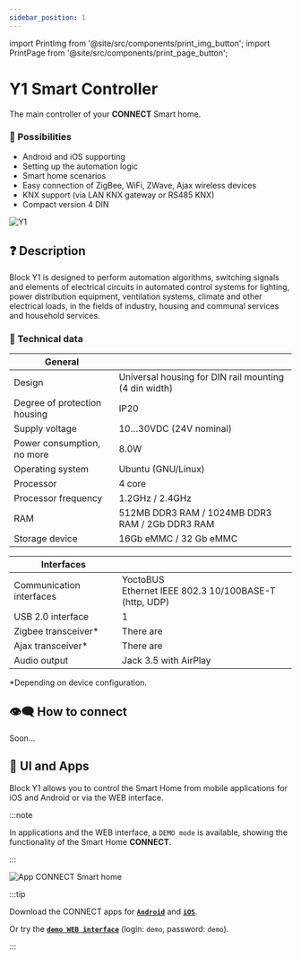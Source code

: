 ```yaml
---
sidebar_position: 1
---
```


import PrintImg from '@site/src/components/print_img_button';
import PrintPage from '@site/src/components/print_page_button';

# Y1 Smart Controller

The main controller of your **CONNECT** Smart home.

<PrintPage> </PrintPage>

### 💎 Possibilities
- Android and iOS supporting
- Setting up the automation logic
- Smart home scenarios
- Easy connection of ZigBee, WiFi, ZWave, Ajax wireless devices
- KNX support (via LAN KNX gateway or RS485 KNX)
- Compact version 4 DIN

![Y1](/img/blocks_photo/Y1_L.jpg)

## ❓ Description
Block Y1 is designed to perform automation algorithms, switching signals and elements of electrical circuits in automated control systems for lighting, power distribution equipment, ventilation systems, climate and other electrical loads, in the fields of industry, housing and communal services and household services.

### 🔧 Technical data
| General | |
|-|-|
|Design | Universal housing for DIN rail mounting (4 din width) |
| Degree of protection housing | IP20 |
| Supply voltage | 10…30VDC (24V nominal)|
| Power consumption, no more | 8.0W|
| Operating system | Ubuntu (GNU/Linux) |
| Processor | 4 core|
| Processor frequency | 1.2GHz / 2.4GHz|
| RAM | 512MB DDR3 RAM / 1024MB DDR3 RAM / 2Gb DDR3 RAM |
| Storage device | 16Gb eMMC / 32 Gb eMMC|

| Interfaces | |
|-|-|
|Communication interfaces | YoctoBUS <br/> Ethernet IEEE 802.3 10/100BASE-T (http, UDP)|
|USB 2.0 interface| 1|
|Zigbee transceiver*| There are|
|Ajax transceiver*| There are|
|Audio output | Jack 3.5 with AirPlay |
*Depending on device configuration.

## 👁‍🗨 How to connect

Soon...

## 📱 UI and Apps
Block Y1 allows you to control the Smart Home from mobile applications for iOS and Android or via the WEB interface.

:::note

In applications and the WEB interface, a `DEMO mode` is available, showing the functionality of the Smart Home **CONNECT**.

:::

![App CONNECT Smart home](/img/App.png)

:::tip

Download the CONNECT apps for [**`Android`**](#) and [**`iOS`**](#).

Or try the [**`demo WEB interface`**](http://demo.yoctoconnect.com:8072/) (login: `demo`, password: `demo`).

:::

<PrintPage> </PrintPage>